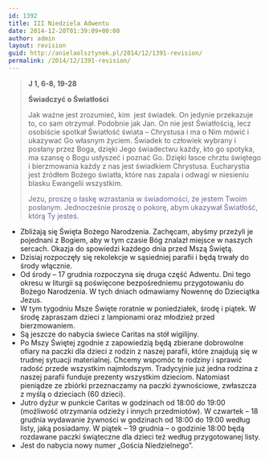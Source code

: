```yaml
---
id: 1392
title: III Niedziela Adwentu
date: 2014-12-20T01:39:09+00:00
author: admin
layout: revision
guid: http://anielaolsztynek.pl/2014/12/1391-revision/
permalink: /2014/12/1391-revision/
---
```

> **J 1, 6-8, 19-28**
> 
> **Świadczyć o Światłości**
> 
> Jak ważne jest zrozumieć, kim  jest świadek. On jedynie przekazuje to, co sam otrzymał. Podobnie jak Jan. On nie jest Światłością, lecz osobiście spotkał Światłość świata &#8211; Chrystusa i ma o Nim mówić i ukazywać Go własnym życiem. Świadek to człowiek wybrany i posłany przez Boga, dzięki Jego świadectwu każdy, kto go spotyka, ma szansę o Bogu usłyszeć i poznać Go. Dzięki łasce chrztu świętego i bierzmowania każdy z nas jest świadkiem Chrystusa. Eucharystia jest źródłem Bożego światła, które nas zapala i odwagi w niesieniu blasku Ewangelii wszystkim.
> 
> <span style="color: #666699;">Jezu, proszę o łaskę wzrastania w świadomości, że jestem Twoim posłanym. Jednocześnie proszę o pokorę, abym ukazywał Światłość, którą Ty jesteś.</span>

  * Zbliżają się Święta Bożego Narodzenia. Zachęcam, abyśmy przeżyli je pojednani z Bogiem, aby w tym czasie Bóg znalazł miejsce w naszych sercach. Okazja do spowiedzi każdego dnia przed Mszą Świętą.
  * Dzisiaj rozpoczęły się rekolekcje w sąsiedniej parafii i będą trwały do środy włącznie.
  * Od środy &#8211; 17 grudnia rozpoczyna się druga część Adwentu. Dni tego okresu w liturgii są poświęcone bezpośredniemu przygotowaniu do Bożego Narodzenia. W tych dniach odmawiamy Nowennę do Dzieciątka Jezus.
  * W tym tygodniu Msze Święte roratnie w poniedziałek, środę i piątek. W środę zapraszam dzieci z lampionami oraz młodzież przed bierzmowaniem.
  * Są jeszcze do nabycia świece Caritas na stół wigilijny.
  * Po Mszy Świętej zgodnie z zapowiedzią będą zbierane dobrowolne ofiary na paczki dla dzieci z rodzin z naszej parafii, które znajdują się w trudnej sytuacji materialnej. Chcemy wspomóc te rodziny i sprawić radość przede wszystkim najmłodszym. Tradycyjnie już jedna rodzina z naszej parafii funduje prezenty wszystkim dzieciom. Natomiast pieniądze ze zbiórki przeznaczamy na paczki żywnościowe, zwłaszcza z myślą o dzieciach (60 dzieci).
  * Jutro dyżur w punkcie Caritas w godzinach od 18:00 do 19:00 (możliwość otrzymania odzieży i innych przedmiotów). W czwartek &#8211; 18 grudnia wydawanie żywności w godzinach od 18:00 do 19:00 według listy, jaką posiadamy. W piątek &#8211; 19 grudnia &#8211; o godzinie 18:00 będą rozdawane paczki świąteczne dla dzieci też według przygotowanej listy.
  * Jest do nabycia nowy numer &#8222;Gościa Niedzielnego&#8221;.
